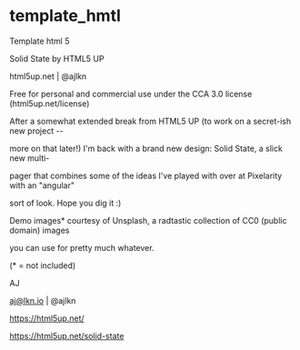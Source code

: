 # template_hmtl

Template html 5

Solid State by HTML5 UP

html5up.net | @ajlkn

Free for personal and commercial use under the CCA 3.0 license (html5up.net/license)

After a somewhat extended break from HTML5 UP (to work on a secret-ish new project --

more on that later!) I'm back with a brand new design: Solid State, a slick new multi-

pager that combines some of the ideas I've played with over at Pixelarity with an "angular"

sort of look. Hope you dig it :)

Demo images* courtesy of Unsplash, a radtastic collection of CC0 (public domain) images

you can use for pretty much whatever.

(* = not included)

AJ

aj@lkn.io | @ajlkn

https://html5up.net/

https://html5up.net/solid-state
